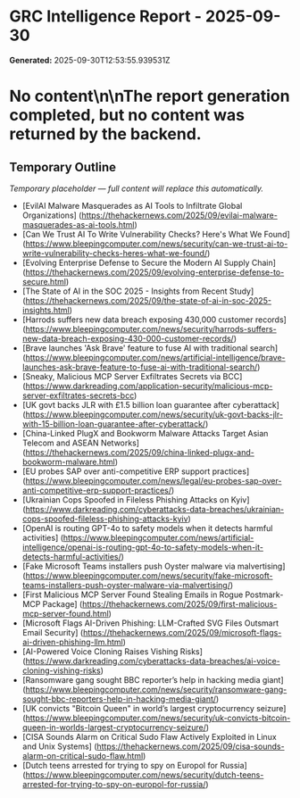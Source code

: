 # GRC Intelligence Report - 2025-09-30
**Generated:** 2025-09-30T12:53:55.939531Z
# No content\n\nThe report generation completed, but no content was returned by the backend.

## Temporary Outline
_Temporary placeholder — full content will replace this automatically._
- [EvilAI Malware Masquerades as AI Tools to Infiltrate Global Organizations] (https://thehackernews.com/2025/09/evilai-malware-masquerades-as-ai-tools.html)
- [Can We Trust AI To Write Vulnerability Checks? Here's What We Found] (https://www.bleepingcomputer.com/news/security/can-we-trust-ai-to-write-vulnerability-checks-heres-what-we-found/)
- [Evolving Enterprise Defense to Secure the Modern AI Supply Chain] (https://thehackernews.com/2025/09/evolving-enterprise-defense-to-secure.html)
- [The State of AI in the SOC 2025 - Insights from Recent Study] (https://thehackernews.com/2025/09/the-state-of-ai-in-soc-2025-insights.html)
- [Harrods suffers new data breach exposing 430,000 customer records] (https://www.bleepingcomputer.com/news/security/harrods-suffers-new-data-breach-exposing-430-000-customer-records/)
- [Brave launches 'Ask Brave' feature to fuse AI with traditional search] (https://www.bleepingcomputer.com/news/artificial-intelligence/brave-launches-ask-brave-feature-to-fuse-ai-with-traditional-search/)
- [Sneaky, Malicious MCP Server Exfiltrates Secrets via BCC] (https://www.darkreading.com/application-security/malicious-mcp-server-exfiltrates-secrets-bcc)
- [UK govt backs JLR with £1.5 billion loan guarantee after cyberattack] (https://www.bleepingcomputer.com/news/security/uk-govt-backs-jlr-with-15-billion-loan-guarantee-after-cyberattack/)
- [China-Linked PlugX and Bookworm Malware Attacks Target Asian Telecom and ASEAN Networks] (https://thehackernews.com/2025/09/china-linked-plugx-and-bookworm-malware.html)
- [EU probes SAP over anti-competitive ERP support practices] (https://www.bleepingcomputer.com/news/legal/eu-probes-sap-over-anti-competitive-erp-support-practices/)
- [Ukrainian Cops Spoofed in Fileless Phishing Attacks on Kyiv] (https://www.darkreading.com/cyberattacks-data-breaches/ukrainian-cops-spoofed-fileless-phishing-attacks-kyiv)
- [OpenAI is routing GPT-4o to safety models when it detects harmful activities] (https://www.bleepingcomputer.com/news/artificial-intelligence/openai-is-routing-gpt-4o-to-safety-models-when-it-detects-harmful-activities/)
- [Fake Microsoft Teams installers push Oyster malware via malvertising] (https://www.bleepingcomputer.com/news/security/fake-microsoft-teams-installers-push-oyster-malware-via-malvertising/)
- [First Malicious MCP Server Found Stealing Emails in Rogue Postmark-MCP Package] (https://thehackernews.com/2025/09/first-malicious-mcp-server-found.html)
- [Microsoft Flags AI-Driven Phishing: LLM-Crafted SVG Files Outsmart Email Security] (https://thehackernews.com/2025/09/microsoft-flags-ai-driven-phishing-llm.html)
- [AI-Powered Voice Cloning Raises Vishing Risks] (https://www.darkreading.com/cyberattacks-data-breaches/ai-voice-cloning-vishing-risks)
- [Ransomware gang sought BBC reporter’s help in hacking media giant] (https://www.bleepingcomputer.com/news/security/ransomware-gang-sought-bbc-reporters-help-in-hacking-media-giant/)
- [UK convicts "Bitcoin Queen" in world’s largest cryptocurrency seizure] (https://www.bleepingcomputer.com/news/security/uk-convicts-bitcoin-queen-in-worlds-largest-cryptocurrency-seizure/)
- [CISA Sounds Alarm on Critical Sudo Flaw Actively Exploited in Linux and Unix Systems] (https://thehackernews.com/2025/09/cisa-sounds-alarm-on-critical-sudo-flaw.html)
- [Dutch teens arrested for trying to spy on Europol for Russia] (https://www.bleepingcomputer.com/news/security/dutch-teens-arrested-for-trying-to-spy-on-europol-for-russia/)
